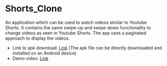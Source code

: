# Shorts_Clone
An application which can be used to watch videos similar to Youtube Shorts. It contains the same swipe-up and swipe-down functionality to change videos as seen in Youtube Shorts. The app uses a paginated approach to display the videos. 
* Link to apk download: [Link](https://drive.google.com/file/d/1QL3ZT_chXmjXXKUIo8MlAkiWprKWxRNJ/view?usp=sharing) (The apk file can be directly downloaded and installed on an Android device)
* Demo video: [Link](https://drive.google.com/file/d/1-gFZ38HeYkplFz7_SiB7LcVepsy49q9S/view?usp=sharing)
